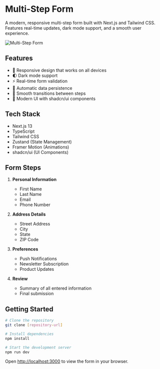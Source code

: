 # Multi-Step Form

A modern, responsive multi-step form built with Next.js and Tailwind CSS. Features real-time updates, dark mode support, and a smooth user experience.

![Multi-Step Form](https://images.unsplash.com/photo-1551650975-87deedd944c3?auto=format&fit=crop&q=80&w=1974)

## Features

- 📱 Responsive design that works on all devices
- 🌓 Dark mode support
- ⚡ Real-time form validation
- 💾 Automatic data persistence
- 🔄 Smooth transitions between steps
- 🎨 Modern UI with shadcn/ui components

## Tech Stack

- Next.js 13
- TypeScript
- Tailwind CSS
- Zustand (State Management)
- Framer Motion (Animations)
- shadcn/ui (UI Components)

## Form Steps

1. **Personal Information**
   - First Name
   - Last Name
   - Email
   - Phone Number

2. **Address Details**
   - Street Address
   - City
   - State
   - ZIP Code

3. **Preferences**
   - Push Notifications
   - Newsletter Subscription
   - Product Updates

4. **Review**
   - Summary of all entered information
   - Final submission

## Getting Started

```bash
# Clone the repository
git clone [repository-url]

# Install dependencies
npm install

# Start the development server
npm run dev
```

Open [http://localhost:3000](http://localhost:3000) to view the form in your browser.

